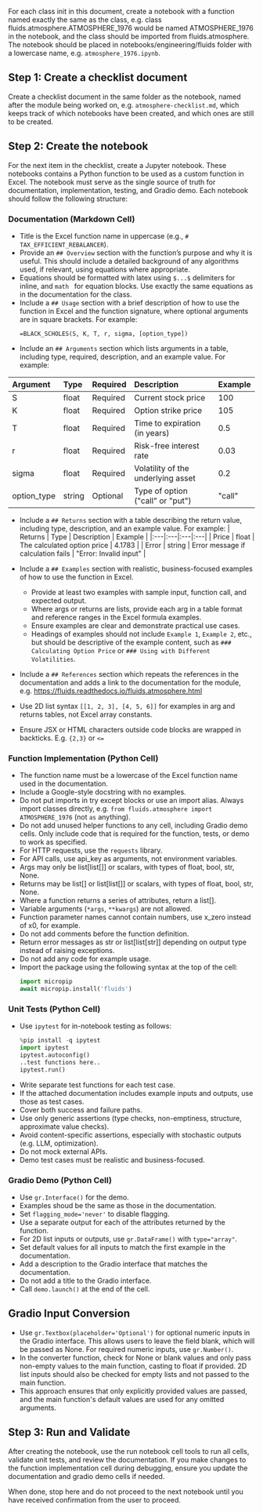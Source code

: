 For each class init in this document, create a notebook with a function named exactly the same as the class, e.g. class fluids.atmosphere.ATMOSPHERE_1976 would be named ATMOSPHERE_1976 in the notebook, and the class should be imported from fluids.atmosphere.  The notebook should be placed in notebooks/engineering/fluids folder with a lowercase name, e.g. `atmosphere_1976.ipynb`.

## Step 1: Create a checklist document
Create a checklist document in the same folder as the notebook, named after the module being worked on, e.g. `atmosphere-checklist.md`, which keeps track of which notebooks have been created, and which ones are still to be created. 

## Step 2: Create the notebook
For the next item in the checklist, create a Jupyter notebook.  These notebooks contains a Python function to be used as a custom function in Excel. The notebook must serve as the single source of truth for documentation, implementation, testing, and Gradio demo.  Each notebook should follow the following structure:

### Documentation (Markdown Cell)
- Title is the Excel function name in uppercase (e.g., `# TAX_EFFICIENT_REBALANCER`).
- Provide an `## Overview` section with the function’s purpose and why it is useful.  This should include a detailed background of any algorithms used, if relevant, using equations where appropriate.
- Equations should be formatted with latex using `$...$` delimiters for inline, and ```math ``` for equation blocks.  Use exactly the same equations as in the documentation for the class.
- Include a `## Usage` section with a brief description of how to use the function in Excel and the function signature, where optional arguments are in square brackets. For example:
   ```excel
   =BLACK_SCHOLES(S, K, T, r, sigma, [option_type])
   ```
- Include an `## Arguments` section which lists arguments in a table, including type, required, description, and an example value.  For example:

| Argument | Type | Required | Description | Example |
|:---|:---|:---|:---|:---|
| S | float | Required | Current stock price | 100 |
| K | float | Required | Option strike price | 105 |
| T | float | Required | Time to expiration (in years) | 0.5 |
| r | float | Required | Risk-free interest rate | 0.03 |
| sigma | float | Required | Volatility of the underlying asset | 0.2 |
| option_type | string | Optional | Type of option ("call" or "put") | "call" |

- Include a `## Returns` section with a table describing the return value, including type, description, and an example value. For example:
| Returns | Type | Description | Example |
|:---|:---|:---|:---|
| Price | float | The calculated option price | 4.1783 |
| Error | string | Error message if calculation fails | "Error: Invalid input" |

- Include a `## Examples` section with realistic, business-focused examples of how to use the function in Excel.
  - Provide at least two examples with sample input, function call, and expected output.
  - Where args or returns are lists, provide each arg in a table format and reference ranges in the Excel formula examples.
  - Ensure examples are clear and demonstrate practical use cases.
  - Headings of examples should not include `Example 1`, `Example 2`, etc., but should be descriptive of the example content, such as `### Calculating Option Price` or `### Using with Different Volatilities`.

- Include a `## References` section which repeats the references in the documentation and adds a link to the documentation for the module, e.g. https://fluids.readthedocs.io/fluids.atmosphere.html

- Use 2D list syntax `[[1, 2, 3], [4, 5, 6]]` for examples in arg and returns tables, not Excel array constants.
- Ensure JSX or HTML characters outside code blocks are wrapped in backticks. E.g. `{2,3}` or `<=`

### Function Implementation (Python Cell)
- The function name must be a lowercase of the Excel function name used in the documentation.
- Include a Google-style docstring with no examples.
- Do not put imports in try except blocks or use an import alias. Always import classes directly, e.g. `from fluids.atmosphere import ATMOSPHERE_1976` (not `as` anything).
- Do not add unused helper functions to any cell, including Gradio demo cells. Only include code that is required for the function, tests, or demo to work as specified.
- For HTTP requests, use the `requests` library.
- For API calls, use api_key as arguments, not environment variables.
- Args may only be list[list[]] or scalars, with types of float, bool, str, None.
- Returns may be list[] or list[list[]] or scalars, with types of float, bool, str, None.
- Where a function returns a series of attributes, return a list[].
- Variable arguments (`*args`, `**kwargs`) are not allowed.
- Function parameter names cannot contain numbers, use x_zero instead of x0, for example.
- Do not add comments before the function definition.
- Return error messages as str or list[list[str]] depending on output type instead of raising exceptions.
- Do not add any code for example usage.
- Import the package using the following syntax at the top of the cell:
   ```python
   import micropip
   await micropip.install('fluids')
   ```

### Unit Tests (Python Cell)
- Use `ipytest` for in-notebook testing as follows:
   ```python
   %pip install -q ipytest
   import ipytest
   ipytest.autoconfig()
   ..test functions here..
   ipytest.run()
   ```
- Write separate test functions for each test case.
- If the attached documentation includes example inputs and outputs, use those as test cases.
- Cover both success and failure paths.
- Use only generic assertions (type checks, non-emptiness, structure, approximate value checks).
- Avoid content-specific assertions, especially with stochastic outputs (e.g. LLM, optimization).
- Do not mock external APIs. 
- Demo test cases must be realistic and business-focused.

### Gradio Demo (Python Cell)
- Use `gr.Interface()` for the demo.
- Examples shoud be the same as those in the documentation.
- Set `flagging_mode='never'` to disable flagging.
- Use a separate output for each of the attributes returned by the function.
- For 2D list inputs or outputs, use `gr.DataFrame()` with `type="array"`.
- Set default values for all inputs to match the first example in the documentation.
- Add a description to the Gradio interface that matches the documentation.
- Do not add a title to the Gradio interface.
- Call `demo.launch()` at the end of the cell.

## Gradio Input Conversion
- Use `gr.Textbox(placeholder='Optional')` for optional numeric inputs in the Gradio interface. This allows users to leave the field blank, which will be passed as None.  For required numeric inputs, use `gr.Number()`.
- In the converter function, check for None or blank values and only pass non-empty values to the main function, casting to float if provided.  2D list inputs should also be checked for empty lists and not passed to the main function.
- This approach ensures that only explicitly provided values are passed, and the main function's default values are used for any omitted arguments.

## Step 3: Run and Validate

After creating the notebook, use the run notebook cell tools to run all cells, validate unit tests, and review the documentation. If you make changes to the function implementation cell during debugging, ensure you update the documentation and gradio demo cells if needed.

When done, stop here and do not proceed to the next notebook until you have received confirmation from the user to proceed.
